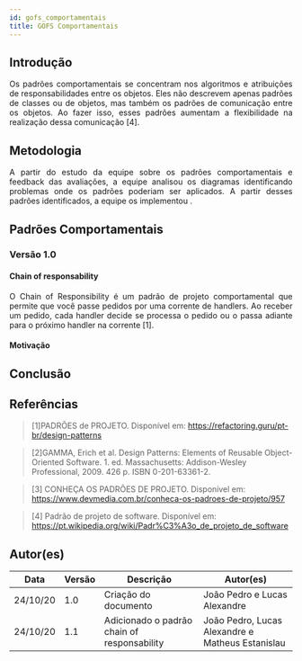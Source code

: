 ```yaml
---
id: gofs_comportamentais
title: GOFS Comportamentais
---
```


## Introdução

<p align = "justify">
Os padrões comportamentais se concentram nos algoritmos e atribuições de responsabilidades entre os objetos. Eles não descrevem apenas padrões de classes ou de objetos, mas também os padrões de comunicação entre os objetos. Ao fazer isso, esses padrões aumentam a flexibilidade na realização dessa comunicação [4].

</p>

## Metodologia

<p align = "justify">
 A partir do estudo da equipe sobre os padrões comportamentais e feedback das avaliações, a equipe analisou os diagramas identificando problemas onde os padrões poderiam ser aplicados. A partir desses padrões identificados, a equipe os implementou .
</p>

## Padrões Comportamentais

### Versão 1.0

#### Chain of responsability

<p align = "justify">
O Chain of Responsibility é um padrão de projeto comportamental que permite que você passe pedidos por uma corrente de handlers. Ao receber um pedido, cada handler decide se processa o pedido ou o passa adiante para o próximo handler na corrente [1].
</p>

#### Motivação

## Conclusão

## Referências

> [1]PADRÕES de PROJETO. Disponível em: https://refactoring.guru/pt-br/design-patterns 

> [2]GAMMA, Erich et al. Design Patterns: Elements of Reusable Object-Oriented Software. 1. ed. Massachusetts: Addison-Wesley Professional, 2009. 426 p. ISBN 0-201-63361-2.

> [3] CONHEÇA OS PADRÕES DE PROJETO. Disponível em: https://www.devmedia.com.br/conheca-os-padroes-de-projeto/957

> [4] Padrão de projeto de software. Disponível em: https://pt.wikipedia.org/wiki/Padr%C3%A3o_de_projeto_de_software


## Autor(es)

| Data | Versão | Descrição | Autor(es) |
| -- | -- | -- | -- |
| 24/10/20 | 1.0 | Criação do documento | João Pedro e Lucas Alexandre |
|24/10/20 | 1.1| Adicionado o padrão chain of responsability | João Pedro, Lucas Alexandre e Matheus Estanislau 
